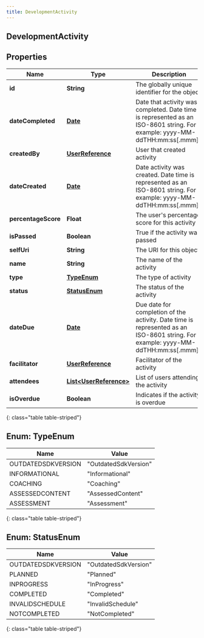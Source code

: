 ```yaml
---
title: DevelopmentActivity
---
```


## DevelopmentActivity

## Properties

| Name                | Type                                                                   | Description                                                                                                                      | Notes      |
| ------------------- | ---------------------------------------------------------------------- | -------------------------------------------------------------------------------------------------------------------------------- | ---------- |
| **id**              | <!----><!---->**String**<!---->                                        | The globally unique identifier for the object.                                                                                   | [optional] |
| **dateCompleted**   | <!----><!---->[**Date**](Date.md)<!---->                               | Date that activity was completed. Date time is represented as an ISO-8601 string. For example: yyyy-MM-ddTHH:mm:ss[.mmm]Z        | [optional] |
| **createdBy**       | <!----><!---->[**UserReference**](UserReference.md)<!---->             | User that created activity                                                                                                       | [optional] |
| **dateCreated**     | <!----><!---->[**Date**](Date.md)<!---->                               | Date activity was created. Date time is represented as an ISO-8601 string. For example: yyyy-MM-ddTHH:mm:ss[.mmm]Z               | [optional] |
| **percentageScore** | <!----><!---->**Float**<!---->                                         | The user&#39;s percentage score for this activity                                                                                | [optional] |
| **isPassed**        | <!----><!---->**Boolean**<!---->                                       | True if the activity was passed                                                                                                  | [optional] |
| **selfUri**         | <!----><!---->**String**<!---->                                        | The URI for this object                                                                                                          | [optional] |
| **name**            | <!----><!---->**String**<!---->                                        | The name of the activity                                                                                                         | [optional] |
| **type**            | [**TypeEnum**](#TypeEnum)<!---->                                       | The type of activity                                                                                                             | [optional] |
| **status**          | [**StatusEnum**](#StatusEnum)<!---->                                   | The status of the activity                                                                                                       | [optional] |
| **dateDue**         | <!----><!---->[**Date**](Date.md)<!---->                               | Due date for completion of the activity. Date time is represented as an ISO-8601 string. For example: yyyy-MM-ddTHH:mm:ss[.mmm]Z | [optional] |
| **facilitator**     | <!----><!---->[**UserReference**](UserReference.md)<!---->             | Facilitator of the activity                                                                                                      | [optional] |
| **attendees**       | <!----><!---->[**List&lt;UserReference&gt;**](UserReference.md)<!----> | List of users attending the activity                                                                                             | [optional] |
| **isOverdue**       | <!----><!---->**Boolean**<!---->                                       | Indicates if the activity is overdue                                                                                             | [optional] |

{: class="table table-striped"}

<a name="TypeEnum"></a>

## Enum: TypeEnum

| Name               | Value                          |
| ------------------ | ------------------------------ |
| OUTDATEDSDKVERSION | &quot;OutdatedSdkVersion&quot; |
| INFORMATIONAL      | &quot;Informational&quot;      |
| COACHING           | &quot;Coaching&quot;           |
| ASSESSEDCONTENT    | &quot;AssessedContent&quot;    |
| ASSESSMENT         | &quot;Assessment&quot;         |

{: class="table table-striped"}

<a name="StatusEnum"></a>

## Enum: StatusEnum

| Name               | Value                          |
| ------------------ | ------------------------------ |
| OUTDATEDSDKVERSION | &quot;OutdatedSdkVersion&quot; |
| PLANNED            | &quot;Planned&quot;            |
| INPROGRESS         | &quot;InProgress&quot;         |
| COMPLETED          | &quot;Completed&quot;          |
| INVALIDSCHEDULE    | &quot;InvalidSchedule&quot;    |
| NOTCOMPLETED       | &quot;NotCompleted&quot;       |

{: class="table table-striped"}
